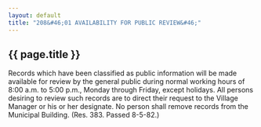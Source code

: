 ```yaml
---
layout: default 
title: "208&#46;01 AVAILABILITY FOR PUBLIC REVIEW&#46;"
---
```


{{ page.title }}
----------------

Records which have been classified as public information will be made
available for review by the general public during normal working hours
of 8:00 a.m. to 5:00 p.m., Monday through Friday, except holidays. All
persons desiring to review such records are to direct their request to
the Village Manager or his or her designate. No person shall remove
records from the Municipal Building. (Res. 383. Passed 8-5-82.)
